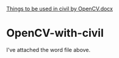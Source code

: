 [Things to be used in civil by OpenCV.docx](https://github.com/Kanagarathinam10/OpenCV-with-civil/files/7683069/Things.to.be.used.in.civil.by.OpenCV.docx)
# OpenCV-with-civil
I've attached the word file above.
